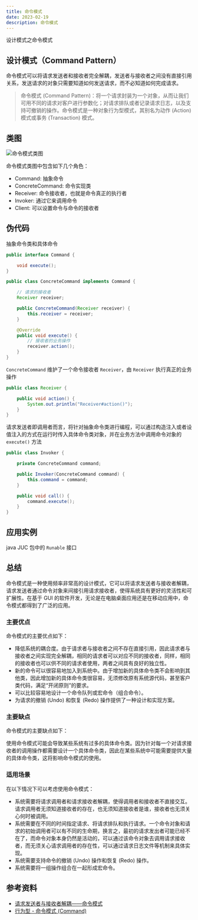 ```yaml
---
title: 命令模式
date: 2023-02-19
description: 命令模式
---
```


设计模式之命令模式
<!-- more -->

## 设计模式（Command Pattern）

命令模式可以将请求发送者和接收者完全解耦，发送者与接收者之间没有直接引用关系，发送请求的对象只需要知道如何发送请求，而不必知道如何完成请求。

> 命令模式 (Command Pattern)：将一个请求封装为一个对象，从而让我们可用不同的请求对客户进行参数化；对请求排队或者记录请求日志，以及支持可撤销的操作。命令模式是一种对象行为型模式，其别名为动作 (Action) 模式或事务 (Transaction) 模式。

## 类图

![命令模式类图](https://cdn.jsdelivr.net/gh/AlexChen68/OSS@master/blog/advance/command_pattern.png)

命令模式类图中包含如下几个角色：

- Command: 抽象命令
- ConcreteCommand: 命令实现类
- Receiver: 命令接收者，也就是命令真正的执行者
- Invoker: 通过它来调用命令
- Client: 可以设置命令与命令的接收者

## 伪代码

抽象命令类和具体命令

```java
public interface Command {

    void execute();
}

public class ConcreteCommand implements Command {

    // 请求的接收者
    Receiver receiver;

    public ConcreteCommand(Receiver receiver) {
        this.receiver = receiver;
    }

    @Override
    public void execute() {
        // 接收者的业务操作
        receiver.action();
    }
}
```

`ConcreteCommand` 维护了一个命令接收者 `Receiver`，由 `Receiver` 执行真正的业务操作

```java
public class Receiver {

    public void action() {
        System.out.println("Receiver#action()");
    }
}
```

请求发送者即调用者而言，将针对抽象命令类进行编程，可以通过构造注入或者设值注入的方式在运行时传入具体命令类对象，并在业务方法中调用命令对象的 `execute()` 方法

```java
public class Invoker {

    private ConcreteCommand command;

    public Invoker(ConcreteCommand command) {
        this.command = command;
    }

    public void call() {
        command.execute();
    }
}
```

## 应用实例

java JUC 包中的 `Runable` 接口

## 总结

命令模式是一种使用频率非常高的设计模式，它可以将请求发送者与接收者解耦，请求发送者通过命令对象来间接引用请求接收者，使得系统具有更好的灵活性和可扩展性。在基于 GUI 的软件开发，无论是在电脑桌面应用还是在移动应用中，命令模式都得到了广泛的应用。

### 主要优点

命令模式的主要优点如下：

- 降低系统的耦合度。由于请求者与接收者之间不存在直接引用，因此请求者与接收者之间实现完全解耦，相同的请求者可以对应不同的接收者，同样，相同的接收者也可以供不同的请求者使用，两者之间具有良好的独立性。
- 新的命令可以很容易地加入到系统中。由于增加新的具体命令类不会影响到其他类，因此增加新的具体命令类很容易，无须修改原有系统源代码，甚至客户类代码，满足“开闭原则”的要求。
- 可以比较容易地设计一个命令队列或宏命令（组合命令）。
- 为请求的撤销 (Undo) 和恢复 (Redo) 操作提供了一种设计和实现方案。

### 主要缺点

命令模式的主要缺点如下：

使用命令模式可能会导致某些系统有过多的具体命令类。因为针对每一个对请求接收者的调用操作都需要设计一个具体命令类，因此在某些系统中可能需要提供大量的具体命令类，这将影响命令模式的使用。

### 适用场景

在以下情况下可以考虑使用命令模式：

- 系统需要将请求调用者和请求接收者解耦，使得调用者和接收者不直接交互。请求调用者无须知道接收者的存在，也无须知道接收者是谁，接收者也无须关心何时被调用。
- 系统需要在不同的时间指定请求、将请求排队和执行请求。一个命令对象和请求的初始调用者可以有不同的生命期，换言之，最初的请求发出者可能已经不在了，而命令对象本身仍然是活动的，可以通过该命令对象去调用请求接收者，而无须关心请求调用者的存在性，可以通过请求日志文件等机制来具体实现。
- 系统需要支持命令的撤销 (Undo) 操作和恢复 (Redo) 操作。
- 系统需要将一组操作组合在一起形成宏命令。

## 参考资料

- [请求发送者与接收者解耦——命令模式](https://blog.csdn.net/lovelion/article/details/8806677)
- [行为型 - 命令模式 (Command)](https://pdai.tech/md/dev-spec/pattern/18_command.html)
 